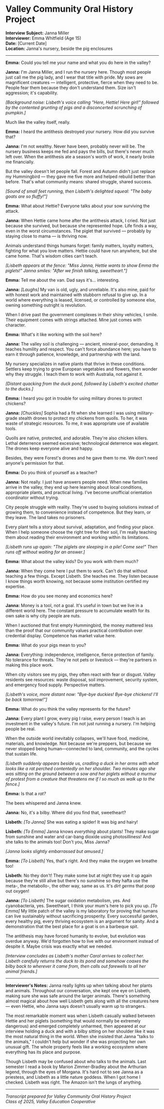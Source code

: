 # Valley Community Oral History Project
**Interview Subject:** Janna Miller  
**Interviewer:** Emma Whitfield (Age 15)  
**Date:** [Current Date]  
**Location:** Janna's nursery, beside the pig enclosures

---

**Emma:** Could you tell me your name and what you do here in the valley?

**Janna:** I'm Janna Miller, and I run the nursery here. Though most people just call me the pig lady, and I wear that title with pride. My sows are magnificent creatures — intelligent, protective, fierce when they need to be. People fear them because they don't understand them. Size isn't aggression; it's capability.

*[Background noise: Lisbeth's voice calling "Here, Hettie! Here girl!" followed by the contented grunting of pigs and a disconcerted scrunching of pumpkin.]*

Much like the valley itself, really.

**Emma:** I heard the antithesis destroyed your nursery. How did you survive that?

**Janna:** I'm not wealthy. Never have been, probably never will be. The nursery business keeps me fed and pays the bills, but there's never much left over. When the antithesis ate a season's worth of work, it nearly broke me financially.

But the valley doesn't let people fall. Forest and Autumn didn't just replace my Hummingbird — they gave me five more and helped rebuild better than before. That's what community means: shared struggle, shared success.

*[Sound of small feet running, then Lisbeth's delighted squeal: "The baby goats are so fluffy!"]*

**Emma:** What about Hettie? Everyone talks about your sow surviving the attack.

**Janna:** When Hettie came home after the antithesis attack, I cried. Not just because she survived, but because she represented hope. Life finds a way, even in the worst circumstances. The piglet that survived — probably by staying close to mama — is thriving now.

Animals understand things humans forget: family matters, loyalty matters, fighting for what you love matters. Hettie could have run anywhere, but she came home. That's wisdom cities can't teach.

*[Lisbeth appears at the fence: "Miss Janna, Hettie wants to show Emma the piglets!" Janna smiles: "After we finish talking, sweetheart."]*

**Emma:** Tell me about the van. Dad says it's... interesting.

**Janna:** *[Laughs]* My van is old, ugly, and unreliable. It's also mine, paid for with honest work and maintained with stubborn refusal to give up. In a world where everything is leased, licensed, or controlled by someone else, owning something outright is revolution.

When I drive past the government complexes in their shiny vehicles, I smile. Their equipment comes with strings attached. Mine just comes with character.

**Emma:** What's it like working with the soil here?

**Janna:** The valley soil is challenging — ancient, mineral-poor, demanding. It teaches humility and respect. You can't force abundance here; you have to earn it through patience, knowledge, and partnership with the land.

My nursery specializes in native plants that thrive in these conditions. Settlers keep trying to grow European vegetables and flowers, then wonder why they struggle. I teach them to work with Australia, not against it.

*[Distant quacking from the duck pond, followed by Lisbeth's excited chatter to the ducks.]*

**Emma:** I heard you got in trouble for using military drones to protect chickens?

**Janna:** *[Chuckles]* Sophia had a fit when she learned I was using military-grade stealth drones to protect my chickens from quolls. To her, it was waste of strategic resources. To me, it was appropriate use of available tools.

Quolls are native, protected, and adorable. They're also chicken killers. Lethal deterrence seemed excessive; technological deterrence was elegant. The drones keep everyone alive and happy.

Besides, they were Forest's drones and he gave them to me. We don't need anyone's permission for that.

**Emma:** Do you think of yourself as a teacher?

**Janna:** Not really. I just have answers people need. When new families arrive in the valley, they end up here learning about local conditions, appropriate plants, and practical living. I've become unofficial orientation coordinator without trying.

City people struggle with reality. They're used to buying solutions instead of growing them, to convenience instead of competence. But they learn, or they leave. The land takes no prisoners.

Every plant tells a story about survival, adaptation, and finding your place. When I help someone choose the right tree for their soil, I'm really teaching them about reading their environment and working within its limitations.

*[Lisbeth runs up again: "The piglets are sleeping in a pile! Come see!" Then runs off without waiting for an answer.]*

**Emma:** What about the valley kids? Do you work with them much?

**Janna:** When they come here I put them to work. Can't do that without teaching a few things. Except Lisbeth. She teaches me. They listen because I know things worth knowing, not because some institution certified my expertise.

**Emma:** How do you see money and economics here?

**Janna:** Money is a tool, not a goal. It's useful in town but we live in a different world here. The constant pressure to accumulate wealth for its own sake is why city people are nuts.

When I auctioned that first empty Hummingbird, the money mattered less than the proof that our community values practical contribution over credential display. Competence has market value here.

**Emma:** What do your pigs mean to you?

**Janna:** Everything: independence, intelligence, fierce protection of family. No tolerance for threats. They're not pets or livestock — they're partners in making this place work.

When city visitors see my pigs, they often react with fear or disgust. Valley residents see resources: waste disposal, soil improvement, security system, and emergency food supply. Perspective matters.

*[Lisbeth's voice, more distant now: "Bye-bye duckies! Bye-bye chickens! I'll be back tomorrow!"]*

**Emma:** What do you think the valley represents for the future?

**Janna:** Every plant I grow, every pig I raise, every person I teach is an investment in the valley's future. I'm not just running a nursery. I'm helping people be real.

When the outside world inevitably collapses, we'll have food, medicine, materials, and knowledge. Not because we're preppers, but because we never stopped being human—connected to land, community, and the cycles that sustain life.

*[Lisbeth suddenly appears beside us, cradling a duck in her arms with what looks like a rat perched contentedly on her shoulder. Two minutes ago she was sitting on the ground between a sow and her piglets without a murmur of protest from a creature that threatens me if I so much as walk up to the fence.]*

**Emma:** Is that a _rat?_

The bees whispered and Janna knew.

**Janna:** No, it's a bilby. Where did you find that, sweetheart?

**Lisbeth:** *[To Janna]* She was eating a spider! It was big and hairy!

**Lisbeth:** *[To Emma]* Janna knows _everything_ about plants! They make sugar from sunshine and water and car-bang dioxide using photosilliness! And she talks to the animals too! Don't you, Miss Janna?

*[Janna looks slightly embarrassed but amused.]*

**Emma:** *[To Lisbeth]* Yes, that's right. And they make the oxygen we breathe too!

**Lisbeth:** No they don't! They make some but at night they use it up again because they're still alive but there's no sunshine so they hafta use the meta-, the metabollo-, the other way, same as us. It's _dirt germs_ that poop out oxygen!

**Janna:** *[To Lisbeth]* The sugar oxidation metabolism, yes. And cyanobacteria, yes. Sweetheart, I think your mum's here to pick you up. *[To Emma]* My little patch of the valley is my laboratory for proving that humans can live sustainably without sacrificing prosperity. Every successful garden, every healthy pig, every thriving ecosystem is an argument for sanity. And a demonstration that the best place for a goat is on a barbeque spit.

The antithesis may have forced humanity to evolve, but evolution was overdue anyway. We'd forgotten how to live with our environment instead of despite it. Maybe crisis was exactly what we needed.

*[Interview concludes as Lisbeth's mother Carol arrives to collect her. Lisbeth carefully returns the duck to its pond and somehow coaxes the bilby back to wherever it came from, then calls out farewells to all her animal friends.]*

---

**Interviewer's Notes:** Janna really lights up when talking about her plants and animals. Throughout our conversation, she kept one eye on Lisbeth, making sure she was safe around the larger animals. There's something almost magical about how well Lisbeth gets along with all the creatures here — even Hettie, who Janna says doesn't usually warm up to strangers. 

The most remarkable moment was when Lisbeth casually walked between Hettie and her piglets (something that would normally be extremely dangerous) and emerged completely unharmed, then appeared at our interview holding a duck and with a bilby sitting on her shoulder like it was the most natural thing in the world. When she insisted that Janna "talks to the animals," I couldn't help but wonder if she was projecting her own unusual gift. The whole property feels like a working ecosystem where everything has its place and purpose. 

Though Lisbeth may be confused about who talks to the animals. Last semester I read a book by Marion Zimmer-Bradley about the Arthurian legend, through the eyes of Morgana. It's hard not to see Janna as a priestess, and Lisbeth as a little nature goddess. When I got home I checked. Lisbeth was right. The Amazon isn't the lungs of anything.

---

*Transcript prepared for Valley Community Oral History Project*  
*Class of 2025, Valley Education Cooperative*

